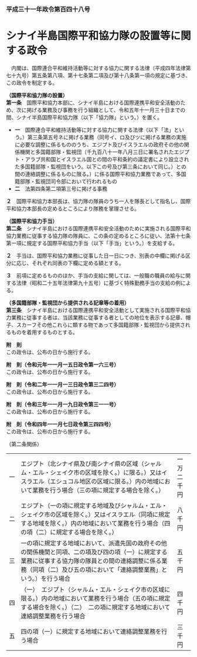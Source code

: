 ### 平成三十一年政令第百四十八号  
# シナイ半島国際平和協力隊の設置等に関する政令  
　内閣は、国際連合平和維持活動等に対する協力に関する法律（平成四年法律第七十九号）第五条第八項、第十七条第二項及び第十八条第一項の規定に基づき、この政令を制定する。  
  
**（国際平和協力隊の設置）**  
**第一条**　国際平和協力本部に、シナイ半島における国際連携平和安全活動のため、次に掲げる業務及び事務を行う組織として、令和五年十一月三十日までの間、シナイ半島国際平和協力隊（以下「協力隊」という。）を置く。  
* **一**　国際連合平和維持活動等に対する協力に関する法律（以下「法」という。）第三条第五号ネに掲げる業務（同号イ、ロ及びツに掲げる業務の実施に必要な調整に係るもののうち、エジプト及びイスラエルの政府その他の関係機関と多国籍部隊・監視団（千九百八十一年八月三日に署名されたエジプト・アラブ共和国とイスラエル国との間の平和条約の議定書により設立された多国籍部隊・監視団をいう。以下この号及び第三条において同じ。）との間の連絡調整に係るものに限る。）に係る国際平和協力業務であって、多国籍部隊・監視団司令部において行われるもの  
* **二**　法第四条第二項第三号に掲げる事務  
  
**２**　国際平和協力本部長は、協力隊の隊員のうち一人を隊長として指名し、国際平和協力本部長の定めるところにより隊務を掌理させる。  
  
**（国際平和協力手当）**  
**第二条**　シナイ半島における国際連携平和安全活動のために実施される国際平和協力業務に従事する協力隊の隊員に、この条の定めるところに従い、法第十七条第一項に規定する国際平和協力手当（以下「手当」という。）を支給する。  
  
**２**　手当は、国際平和協力業務に従事した日一日につき、別表の中欄に掲げる区分に応じ、それぞれ同表の下欄に定める額とする。  
  
**３**　前項に定めるもののほか、手当の支給に関しては、一般職の職員の給与に関する法律（昭和二十五年法律第九十五号）に基づく特殊勤務手当の支給の例による。  
  
**（多国籍部隊・監視団から提供される記章等の着用）**  
**第三条**　シナイ半島における国際連携平和安全活動として実施される国際平和協力業務に従事する者は、当該業務に従事する者としての地位を表示する記章、帽子、スカーフその他これらに類する物であって多国籍部隊・監視団から提供されるものを着用するものとする。  
  
**附　則**  
この政令は、公布の日から施行する。  
  
**附　則（令和元年一一月一五日政令第一六三号）**  
この政令は、公布の日から施行する。  
  
**附　則（令和二年一一月一三日政令第三二四号）**  
この政令は、公布の日から施行する。  
  
**附　則（令和三年一一月一九日政令第三一一号）**  
この政令は、公布の日から施行する。  
  
**附　則（令和四年一一月七日政令第三四四号）**  
この政令は、公布の日から施行する。  
  
（第二条関係）  

||||  
| --- | --- | --- |  
|一|エジプト（北シナイ県及び南シナイ県の区域（シャルム・エル・シェイク市の区域を除く。）に限る。）又はイスラエル（エシュコル地区の区域に限る。）内の地域において業務を行う場合（三の項に規定する場合を除く。）|一万二千円|  
|二|エジプト（一の項に規定する地域及びシャルム・エル・シェイク市の区域を除く。）又はイスラエル（同項に規定する地域を除く。）内の地域において業務を行う場合（四の項（二）に規定する場合を除く。）|八千円|  
|三|一の項に規定する地域において、派遣先国の政府その他の関係機関と同項、二の項及び四の項（一）に規定する業務に従事する協力隊の隊員との間の連絡調整に係る業務（同項（二）及び五の項において「連絡調整業務」という。）を行う場合|五千円|  
|四|（一）　エジプト（シャルム・エル・シェイク市の区域に限る。）内の地域において業務を行う場合（五の項に規定する場合を除く。）（二）　二の項に規定する地域において連絡調整業務を行う場合|四千円|  
|五|四の項（一）に規定する地域において連絡調整業務を行う場合|三千円|  
  
